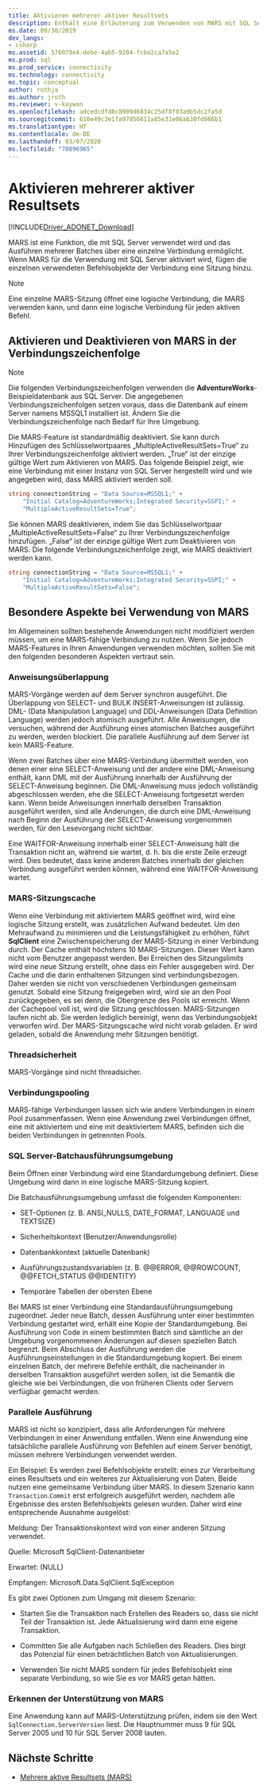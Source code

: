 ```yaml
---
title: Aktivieren mehrerer aktiver Resultsets
description: Enthält eine Erläuterung zum Verwenden von MARS mit SQL Server.
ms.date: 09/30/2019
dev_langs:
- csharp
ms.assetid: 576079e4-debe-4ab5-9204-fcbe2ca7a5e2
ms.prod: sql
ms.prod_service: connectivity
ms.technology: connectivity
ms.topic: conceptual
author: rothja
ms.author: jroth
ms.reviewer: v-kaywon
ms.openlocfilehash: adcedcdfd0c8909d6834c25df8f03a9b5dc2fa5d
ms.sourcegitcommit: 610e49c3e1fa97056611a85e31e06ab30fd866b1
ms.translationtype: HT
ms.contentlocale: de-DE
ms.lasthandoff: 03/07/2020
ms.locfileid: "78896965"
---
```

# <a name="enabling-multiple-active-result-sets"></a>Aktivieren mehrerer aktiver Resultsets

[!INCLUDE[Driver_ADONET_Download](../../../includes/driver_adonet_download.md)]

MARS ist eine Funktion, die mit SQL Server verwendet wird und das Ausführen mehrerer Batches über eine einzelne Verbindung ermöglicht. Wenn MARS für die Verwendung mit SQL Server aktiviert wird, fügen die einzelnen verwendeten Befehlsobjekte der Verbindung eine Sitzung hinzu.  
  
> [!NOTE]
>  Eine einzelne MARS-Sitzung öffnet eine logische Verbindung, die MARS verwenden kann, und dann eine logische Verbindung für jeden aktiven Befehl.  
  
## <a name="enabling-and-disabling-mars-in-the-connection-string"></a>Aktivieren und Deaktivieren von MARS in der Verbindungszeichenfolge  
  
> [!NOTE]
>  Die folgenden Verbindungszeichenfolgen verwenden die **AdventureWorks**-Beispieldatenbank aus SQL Server. Die angegebenen Verbindungszeichenfolgen setzen voraus, dass die Datenbank auf einem Server namens MSSQL1 installiert ist. Ändern Sie die Verbindungszeichenfolge nach Bedarf für Ihre Umgebung.  
  
Die MARS-Feature ist standardmäßig deaktiviert. Sie kann durch Hinzufügen des Schlüsselwortpaares „MultipleActiveResultSets=True“ zu Ihrer Verbindungszeichenfolge aktiviert werden. „True“ ist der einzige gültige Wert zum Aktivieren von MARS. Das folgende Beispiel zeigt, wie eine Verbindung mit einer Instanz von SQL Server hergestellt wird und wie angegeben wird, dass MARS aktiviert werden soll. 
  
```csharp  
string connectionString = "Data Source=MSSQL1;" +   
    "Initial Catalog=AdventureWorks;Integrated Security=SSPI;" +  
    "MultipleActiveResultSets=True";  
```  
  
Sie können MARS deaktivieren, indem Sie das Schlüsselwortpaar „MultipleActiveResultSets=False“ zu Ihrer Verbindungszeichenfolge hinzufügen. „False“ ist der einzige gültige Wert zum Deaktivieren von MARS. Die folgende Verbindungszeichenfolge zeigt, wie MARS deaktiviert werden kann.  
  
```csharp  
string connectionString = "Data Source=MSSQL1;" +   
    "Initial Catalog=AdventureWorks;Integrated Security=SSPI;" +  
    "MultipleActiveResultSets=False";  
```  
  
## <a name="special-considerations-when-using-mars"></a>Besondere Aspekte bei Verwendung von MARS  
Im Allgemeinen sollten bestehende Anwendungen nicht modifiziert werden müssen, um eine MARS-fähige Verbindung zu nutzen. Wenn Sie jedoch MARS-Features in Ihren Anwendungen verwenden möchten, sollten Sie mit den folgenden besonderen Aspekten vertraut sein.  
  
### <a name="statement-interleaving"></a>Anweisungsüberlappung  
MARS-Vorgänge werden auf dem Server synchron ausgeführt. Die Überlappung von SELECT- und BULK INSERT-Anweisungen ist zulässig. DML- (Data Manipulation Language) und DDL-Anweisungen (Data Definition Language) werden jedoch atomisch ausgeführt. Alle Anweisungen, die versuchen, während der Ausführung eines atomischen Batches ausgeführt zu werden, werden blockiert. Die parallele Ausführung auf dem Server ist kein MARS-Feature.  
  
Wenn zwei Batches über eine MARS-Verbindung übermittelt werden, von denen einer eine SELECT-Anweisung und der andere eine DML-Anweisung enthält, kann DML mit der Ausführung innerhalb der Ausführung der SELECT-Anweisung beginnen. Die DML-Anweisung muss jedoch vollständig abgeschlossen werden, ehe die SELECT-Anweisung fortgesetzt werden kann. Wenn beide Anweisungen innerhalb derselben Transaktion ausgeführt werden, sind alle Änderungen, die durch eine DML-Anweisung nach Beginn der Ausführung der SELECT-Anweisung vorgenommen werden, für den Lesevorgang nicht sichtbar.  
  
Eine WAITFOR-Anweisung innerhalb einer SELECT-Anweisung hält die Transaktion nicht an, während sie wartet, d. h. bis die erste Zeile erzeugt wird. Dies bedeutet, dass keine anderen Batches innerhalb der gleichen Verbindung ausgeführt werden können, während eine WAITFOR-Anweisung wartet.  
  
### <a name="mars-session-cache"></a>MARS-Sitzungscache  
Wenn eine Verbindung mit aktiviertem MARS geöffnet wird, wird eine logische Sitzung erstellt, was zusätzlichen Aufwand bedeutet. Um den Mehraufwand zu minimieren und die Leistungsfähigkeit zu erhöhen, führt **SqlClient** eine Zwischenspeicherung der MARS-Sitzung in einer Verbindung durch. Der Cache enthält höchstens 10 MARS-Sitzungen. Dieser Wert kann nicht vom Benutzer angepasst werden. Bei Erreichen des Sitzungslimits wird eine neue Sitzung erstellt, ohne dass ein Fehler ausgegeben wird. Der Cache und die darin enthaltenen Sitzungen sind verbindungsbezogen. Daher werden sie nicht von verschiedenen Verbindungen gemeinsam genutzt. Sobald eine Sitzung freigegeben wird, wird sie an den Pool zurückgegeben, es sei denn, die Obergrenze des Pools ist erreicht. Wenn der Cachepool voll ist, wird die Sitzung geschlossen. MARS-Sitzungen laufen nicht ab. Sie werden lediglich bereinigt, wenn das Verbindungsobjekt verworfen wird. Der MARS-Sitzungscache wird nicht vorab geladen. Er wird geladen, sobald die Anwendung mehr Sitzungen benötigt.  
  
### <a name="thread-safety"></a>Threadsicherheit  
MARS-Vorgänge sind nicht threadsicher.  
  
### <a name="connection-pooling"></a>Verbindungspooling  
MARS-fähige Verbindungen lassen sich wie andere Verbindungen in einem Pool zusammenfassen. Wenn eine Anwendung zwei Verbindungen öffnet, eine mit aktiviertem und eine mit deaktiviertem MARS, befinden sich die beiden Verbindungen in getrennten Pools.
  
### <a name="sql-server-batch-execution-environment"></a>SQL Server-Batchausführungsumgebung  
Beim Öffnen einer Verbindung wird eine Standardumgebung definiert. Diese Umgebung wird dann in eine logische MARS-Sitzung kopiert.  
  
Die Batchausführungsumgebung umfasst die folgenden Komponenten:  
  
- SET-Optionen (z. B. ANSI_NULLS, DATE_FORMAT, LANGUAGE und TEXTSIZE)  
  
- Sicherheitskontext (Benutzer/Anwendungsrolle)  
  
- Datenbankkontext (aktuelle Datenbank)  
  
- Ausführungszustandsvariablen (z. B. @@ERROR, @@ROWCOUNT, @@FETCH_STATUS @@IDENTITY)  
  
- Temporäre Tabellen der obersten Ebene  
  
Bei MARS ist einer Verbindung eine Standardausführungsumgebung zugeordnet. Jeder neue Batch, dessen Ausführung unter einer bestimmten Verbindung gestartet wird, erhält eine Kopie der Standardumgebung. Bei Ausführung von Code in einem bestimmten Batch sind sämtliche an der Umgebung vorgenommenen Änderungen auf diesen speziellen Batch begrenzt. Beim Abschluss der Ausführung werden die Ausführungseinstellungen in die Standardumgebung kopiert. Bei einem einzelnen Batch, der mehrere Befehle enthält, die nacheinander in derselben Transaktion ausgeführt werden sollen, ist die Semantik die gleiche wie bei Verbindungen, die von früheren Clients oder Servern verfügbar gemacht werden.  
  
### <a name="parallel-execution"></a>Parallele Ausführung  
MARS ist nicht so konzipiert, dass alle Anforderungen für mehrere Verbindungen in einer Anwendung entfallen. Wenn eine Anwendung eine tatsächliche parallele Ausführung von Befehlen auf einem Server benötigt, müssen mehrere Verbindungen verwendet werden.  
  
Ein Beispiel: Es werden zwei Befehlsobjekte erstellt: eines zur Verarbeitung eines Resultsets und ein weiteres zur Aktualisierung von Daten. Beide nutzen eine gemeinsame Verbindung über MARS. In diesem Szenario kann `Transaction`.`Commit` erst erfolgreich ausgeführt werden, nachdem alle Ergebnisse des ersten Befehlsobjekts gelesen wurden. Daher wird eine entsprechende Ausnahme ausgelöst:  
  
Meldung: Der Transaktionskontext wird von einer anderen Sitzung verwendet.  
  
Quelle: Microsoft SqlClient-Datenanbieter  
  
Erwartet: (NULL)  
  
Empfangen: Microsoft.Data.SqlClient.SqlException  
  
Es gibt zwei Optionen zum Umgang mit diesem Szenario:  
  
- Starten Sie die Transaktion nach Erstellen des Readers so, dass sie nicht Teil der Transaktion ist. Jede Aktualisierung wird dann eine eigene Transaktion.  
  
- Committen Sie alle Aufgaben nach Schließen des Readers. Dies birgt das Potenzial für einen beträchtlichen Batch von Aktualisierungen.  
  
- Verwenden Sie nicht MARS sondern für jedes Befehlsobjekt eine separate Verbindung, so wie Sie es vor MARS getan hätten.  
  
### <a name="detecting-mars-support"></a>Erkennen der Unterstützung von MARS  
Eine Anwendung kann auf MARS-Unterstützung prüfen, indem sie den Wert `SqlConnection.ServerVersion` liest. Die Hauptnummer muss 9 für SQL Server 2005 und 10 für SQL Server 2008 lauten.  
  
## <a name="next-steps"></a>Nächste Schritte
- [Mehrere aktive Resultsets (MARS)](multiple-active-result-sets-mars.md)
